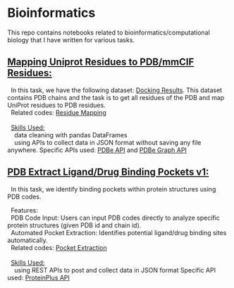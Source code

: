 # Bioinformatics

This repo contains notebooks related to bioinformatics/computational biology that I have written for various tasks.

## <ins>Mapping Uniprot Residues to PDB/mmCIF Residues:</ins> <br />
&nbsp; In this task, we have the following dataset: [Docking Results](Residue_Mapping/Docking_Results.txt). This dataset contains PDB chains and the task is to get all residues of the PDB and map UniProt residues to PDB residues. <br /> 
&nbsp; Related codes: [Residue Mapping](Residue_Mapping/map_uniprot_residues_to_pdb_residues.ipynb)<br />  <br /> 
&nbsp; <ins> Skills Used:</ins> <br /> 
&nbsp; &nbsp; data cleaning with pandas DataFrames <br /> 
&nbsp; &nbsp; using APIs to collect data in JSON format without saving any file anywhere. Specific APIs used: [PDBe API](https://www.ebi.ac.uk/pdbe/api/) and [PDBe Graph API](https://www.ebi.ac.uk/pdbe/graph-api/pdbe_doc/)

## <ins>PDB Extract Ligand/Drug Binding Pockets v1:</ins> <br />
&nbsp; In this task, we identify binding pockets within protein structures using PDB codes.

&nbsp; Features:  <br /> 
&nbsp; PDB Code Input: Users can input PDB codes directly to analyze specific protein structures (given PDB id and chain id). <br /> 
&nbsp; Automated Pocket Extraction: Identifies potential ligand/drug binding sites automatically. <br /> 
&nbsp; Related codes: [Pocket Extraction](Scripts_Drug_Repurposing/pdb_extract_pockets_v1.ipynb)<br />  <br /> 
&nbsp; <ins> Skills Used:</ins> <br /> 
&nbsp; &nbsp; using REST APIs to post and collect data in JSON format Specific API used: [ProteinPlus API](https://proteins.plus/api/dogsite_rest)
